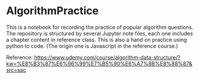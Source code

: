 # AlgorithmPractice

This is a notebook for recording the practice of popular algorithm questions.
The repository is structured by several Jupyter note files, each one includes a chapter content in reference class.
This is also a hand on practice using python to code. (The origin one is Javascript in the reference course.)

Reference: https://www.udemy.com/course/algorithm-data-structure/?kw=%E8%B3%87%E6%96%99%E7%B5%90%E6%A7%8B%E8%88%87&src=sac
